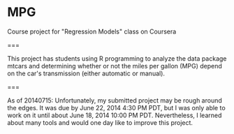 MPG
===

Course project for "Regression Models" class on Coursera

===

This project has students using R programming to analyze the data package mtcars and determining whether or not the miles per gallon (MPG) depend on the car's transmission (either automatic or manual).

===

As of 20140715:
Unfortunately, my submitted project may be rough around the edges. It was due by June 22, 2014 4:30 PM PDT, but I was only able to work on it until about June 18, 2014 10:00 PM PDT. Nevertheless, I learned about many tools and would one day like to improve this project.
